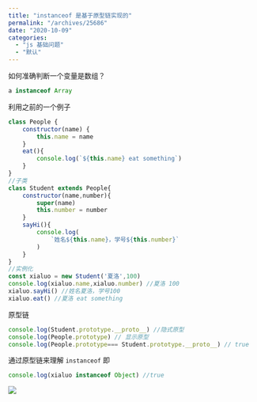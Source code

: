 ```yaml
---
title: "instanceof 是基于原型链实现的"
permalink: "/archives/25686"
date: "2020-10-09"
categories: 
  - "js 基础问题"
  - "默认"
---
```


如何准确判断一个变量是数组？

``` js
a instanceof Array
```

利用之前的一个例子

``` js
class People {
    constructor(name) {
        this.name = name
    }
    eat(){
        console.log(`${this.name} eat something`)
    }
}
//子类
class Student extends People{
    constructor(name,number){
        super(name)
        this.number = number
    }
    sayHi(){
        console.log(
            `姓名${this.name}，学号${this.number}`
        )
    }
}
//实例化
const xialuo = new Student('夏洛',100)
console.log(xialuo.name,xialuo.number) //夏洛 100
xialuo.sayHi() //姓名夏洛，学号100
xialuo.eat() //夏洛 eat something
```

原型链

``` js
console.log(Student.prototype.__proto__) //隐式原型
console.log(People.prototype) // 显示原型
console.log(People.prototype=== Student.prototype.__proto__) // true
```

通过原型链来理解 `instanceof` 即

``` js
console.log(xialuo instanceof Object) //true
```

![](./images/3470252225.png)
